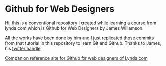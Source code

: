 Github for Web Designers 
========================

Hi, this is a conventional repository I created while learning a course from lynda.com which is Github for Web Designers by James Willamson. 

All the works have been done by him and I just replicated those commits from that tutorial in this repository to learn Git and Github. Thanks to James, his [twitter handle](twitter.com/jameswillweb)

[Companion reference site for Github for web designers of Lynda.com](https://tanveerrahat.github.io/github-for-web-designers/)
